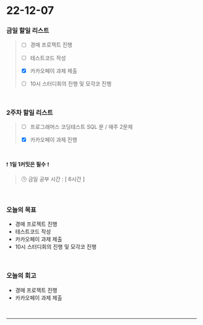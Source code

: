 # 22-12-07

### 금일 할일 리스트
> - [ ]  경매 프로젝트 진행
>
> - [ ]  테스트코드 작성
>
> - [x]  카카오페이 과제 제출
>
> - [ ]  10시 스터디회의 진행 및 모각코 진행

<br/>

### 2주차 할일 리스트  

> - [ ]  프로그래머스 코딩테스트 SQL 문 / 매주 2문제  
>
> - [x]  카카오페이 과제 진행

<br/>

❗ **1일 1커밋은 필수** ❗
> 🕒 금일 공부 시간 : [ 6시간 ]
  
<br/>

### 오늘의 목표
- 경매 프로젝트 진행
- 테스트코드 작성
- 카카오페이 과제 제출
- 10시 스터디회의 진행 및 모각코 진행

<br>

### 오늘의 회고
- 경매 프로젝트 진행
- 카카오페이 과제 제출

<br/>

------------  